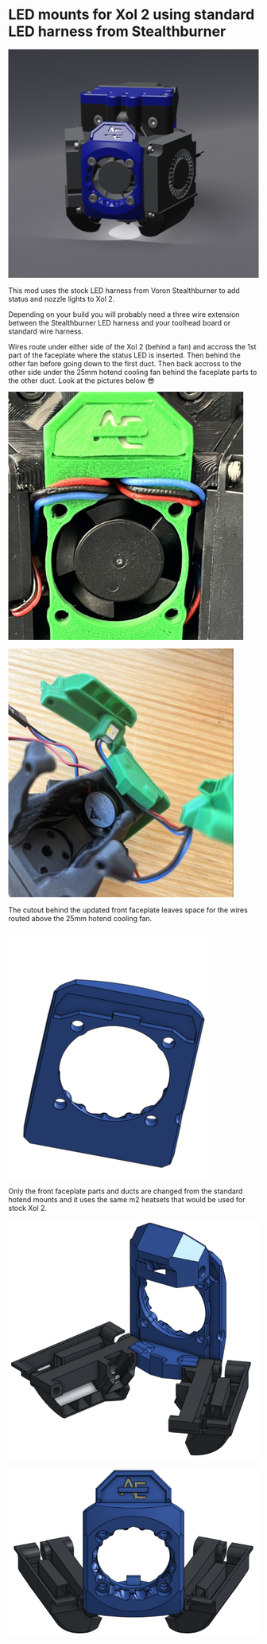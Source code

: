 # LED mounts for Xol 2 using standard LED harness from Stealthburner

![render](images/render.png)

This mod uses the stock LED harness from Voron Stealthburner to add status and nozzle lights to Xol 2.

Depending on your build you will probably need a three wire extension between the Stealthburner LED harness and your toolhead board or standard wire harness.

Wires route under either side of the Xol 2 (behind a fan) and accross the 1st part of the faceplate where the status LED is inserted. Then behind the other fan before going down to the first duct. Then back accross to the other side under the 25mm hotend cooling fan behind the faceplate parts to the other duct. Look at the pictures below 😎

![wiring1](images/wiring1.png)

![wiring2](images/wiring2.png)

The cutout behind the updated front faceplate leaves space for the wires routed above the 25mm hotend cooling fan.

![wiring3](images/wiring3.png)


Only the front faceplate parts and ducts are changed from the standard hotend mounts and it uses the same m2 heatsets that would be used for stock Xol 2.

![cad1](images/cad1.png)

![cad2](images/cad2.png)
